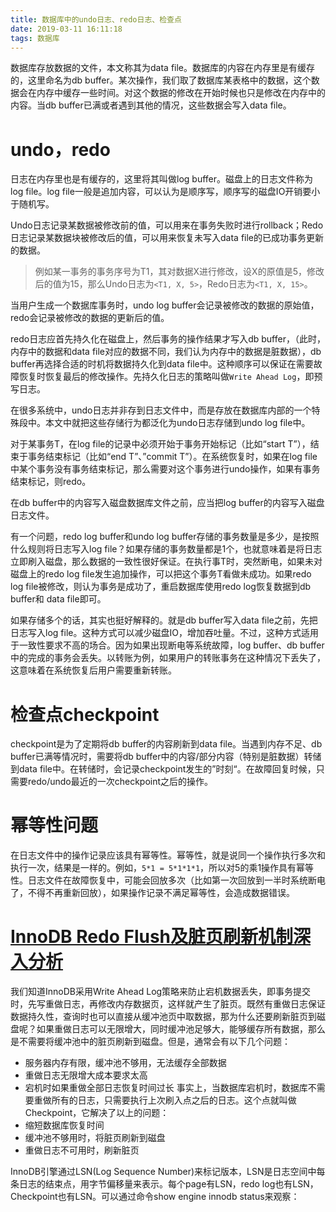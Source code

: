 ```yaml
---
title: 数据库中的undo日志、redo日志、检查点
date: 2019-03-11 16:11:18
tags: 数据库
---
```

数据库存放数据的文件，本文称其为data file。数据库的内容在内存里是有缓存的，这里命名为db buffer。某次操作，我们取了数据库某表格中的数据，这个数据会在内存中缓存一些时间。对这个数据的修改在开始时候也只是修改在内存中的内容。当db buffer已满或者遇到其他的情况，这些数据会写入data file。
<!--more-->
# undo，redo

日志在内存里也是有缓存的，这里将其叫做log buffer。磁盘上的日志文件称为log file。log file一般是追加内容，可以认为是顺序写，顺序写的磁盘IO开销要小于随机写。

Undo日志记录某数据被修改前的值，可以用来在事务失败时进行rollback；Redo日志记录某数据块被修改后的值，可以用来恢复未写入data file的已成功事务更新的数据。

> 例如某一事务的事务序号为T1，其对数据X进行修改，设X的原值是5，修改后的值为15，那么Undo日志为`<T1, X, 5>`，Redo日志为`<T1, X, 15>`。

当用户生成一个数据库事务时，undo log buffer会记录被修改的数据的原始值，redo会记录被修改的数据的更新后的值。

redo日志应首先持久化在磁盘上，然后事务的操作结果才写入db buffer，（此时，内存中的数据和data file对应的数据不同，我们认为内存中的数据是脏数据），db buffer再选择合适的时机将数据持久化到data file中。这种顺序可以保证在需要故障恢复时恢复最后的修改操作。先持久化日志的策略叫做`Write Ahead Log`，即预写日志。

在很多系统中，undo日志并非存到日志文件中，而是存放在数据库内部的一个特殊段中。本文中就把这些存储行为都泛化为undo日志存储到undo log file中。

对于某事务T，在log file的记录中必须开始于事务开始标记（比如“start T”），结束于事务结束标记（比如“end T”、”commit T”）。在系统恢复时，如果在log file中某个事务没有事务结束标记，那么需要对这个事务进行undo操作，如果有事务结束标记，则redo。

在db buffer中的内容写入磁盘数据库文件之前，应当把log buffer的内容写入磁盘日志文件。

有一个问题，redo log buffer和undo log buffer存储的事务数量是多少，是按照什么规则将日志写入log file？如果存储的事务数量都是1个，也就意味着是将日志立即刷入磁盘，那么数据的一致性很好保证。在执行事T时，突然断电，如果未对磁盘上的redo log file发生追加操作，可以把这个事务T看做未成功。如果redo log file被修改，则认为事务是成功了，重启数据库使用redo log恢复数据到db buffer和 data file即可。

如果存储多个的话，其实也挺好解释的。就是db buffer写入data file之前，先把日志写入log file。这种方式可以减少磁盘IO，增加吞吐量。不过，这种方式适用于一致性要求不高的场合。因为如果出现断电等系统故障，log buffer、db buffer中的完成的事务会丢失。以转账为例，如果用户的转账事务在这种情况下丢失了，这意味着在系统恢复后用户需要重新转账。

# 检查点checkpoint

checkpoint是为了定期将db buffer的内容刷新到data file。当遇到内存不足、db buffer已满等情况时，需要将db buffer中的内容/部分内容（特别是脏数据）转储到data file中。在转储时，会记录checkpoint发生的”时刻“。在故障回复时候，只需要redo/undo最近的一次checkpoint之后的操作。

# 幂等性问题

在日志文件中的操作记录应该具有幂等性。幂等性，就是说同一个操作执行多次和执行一次，结果是一样的。例如，`5*1 = 5*1*1*1`，所以对5的乘1操作具有幂等性。日志文件在故障恢复中，可能会回放多次（比如第一次回放到一半时系统断电了，不得不再重新回放），如果操作记录不满足幂等性，会造成数据错误。
# [InnoDB Redo Flush及脏页刷新机制深入分析](http://www.cnblogs.com/chenpingzhao/p/5107480.html)
我们知道InnoDB采用Write Ahead Log策略来防止宕机数据丢失，即事务提交时，先写重做日志，再修改内存数据页，这样就产生了脏页。既然有重做日志保证数据持久性，查询时也可以直接从缓冲池页中取数据，那为什么还要刷新脏页到磁盘呢？如果重做日志可以无限增大，同时缓冲池足够大，能够缓存所有数据，那么是不需要将缓冲池中的脏页刷新到磁盘。但是，通常会有以下几个问题：
* 服务器内存有限，缓冲池不够用，无法缓存全部数据
* 重做日志无限增大成本要求太高
* 宕机时如果重做全部日志恢复时间过长
事实上，当数据库宕机时，数据库不需要重做所有的日志，只需要执行上次刷入点之后的日志。这个点就叫做Checkpoint，它解决了以上的问题：
* 缩短数据库恢复时间
* 缓冲池不够用时，将脏页刷新到磁盘
* 重做日志不可用时，刷新脏页

InnoDB引擎通过LSN(Log Sequence Number)来标记版本，LSN是日志空间中每条日志的结束点，用字节偏移量来表示。每个page有LSN，redo log也有LSN，Checkpoint也有LSN。可以通过命令show engine innodb status来观察：

